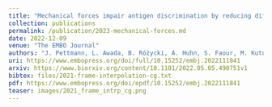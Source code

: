 ```yaml
---
title: "Mechanical forces impair antigen discrimination by reducing differences in T-cell receptor/peptide–MHC off-rates"
collection: publications
permalink: /publication/2023-mechanical-forces.md
date: 2022-12-09
venue: "The EMBO Journal"
authors: "J. Pettmann, L. Awada, B. Różycki, A. Huhn, S. Faour, M. Kutuzov, L. Limozin, T. Weikl, A. Merwe, P. Robert, O. Dushek"
uri: https://www.embopress.org/doi/full/10.15252/embj.2022111841
arxiv: https://www.biorxiv.org/content/10.1101/2022.05.05.490751v1
bibtex: files/2021-frame-interpolation-cg.txt
pdf: https://www.embopress.org/doi/epdf/10.15252/embj.2022111841
teaser: images/2021_frame_intrp_cg.png
---
```

